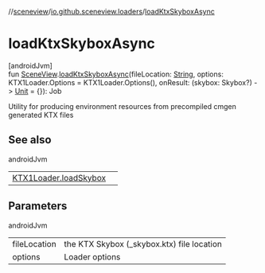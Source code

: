//[sceneview](../../index.md)/[io.github.sceneview.loaders](index.md)/[loadKtxSkyboxAsync](load-ktx-skybox-async.md)

# loadKtxSkyboxAsync

[androidJvm]\
fun [SceneView](../io.github.sceneview/-scene-view/index.md).[loadKtxSkyboxAsync](load-ktx-skybox-async.md)(fileLocation: [String](https://kotlinlang.org/api/latest/jvm/stdlib/kotlin/-string/index.html), options: KTX1Loader.Options = KTX1Loader.Options(), onResult: (skybox: Skybox?) -&gt; [Unit](https://kotlinlang.org/api/latest/jvm/stdlib/kotlin/-unit/index.html) = {}): Job

Utility for producing environment resources from precompiled cmgen generated KTX files

## See also

androidJvm

| | |
|---|---|
| [KTX1Loader.loadSkybox](load-skybox.md) |  |

## Parameters

androidJvm

| | |
|---|---|
| fileLocation | the KTX Skybox (_skybox.ktx) file location |
| options | Loader options |
